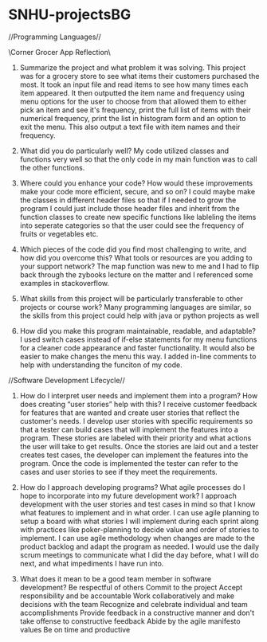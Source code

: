 # SNHU-projectsBG
//Programming Languages//

\\Corner Grocer App Reflection\\

1. Summarize the project and what problem it was solving.
  This project was for a grocery store to see what items their customers purchased the most. It took an input file and read items to see how many times each item appeared. It then outputted the item name and frequency using menu options for the user to choose from that allowed them to either pick an item and see it's frequency, print the full list of items with their numerical frequency, print the list in histogram form and an option to exit the menu. This also output a text file with item names and their frequency.
  
2. What did you do particularly well?
My code utilized classes and functions very well so that the only code in my main function was to call the other functions.

3. Where could you enhance your code? How would these improvements make your code more efficient, secure, and so on?
I could maybe make the classes in different header files so that if I needed to grow the program I could just include those header files and inherit from the function classes to create new specific functions like lableling the items into seperate categories so that the user could see the frequency of fruits or vegetables etc. 

4. Which pieces of the code did you find most challenging to write, and how did you overcome this? What tools or resources are you adding to your support network?
The map function was new to me and I had to flip back through the zybooks lecture on the matter and I referenced some examples in stackoverflow.

5. What skills from this project will be particularly transferable to other projects or course work?
Many programming languages are similar, so the skills from this project could help with java or python projects as well

6. How did you make this program maintainable, readable, and adaptable?
I used switch cases instead of if-else statements for my menu functions for a cleaner code appearance and faster functionality. It would also be easier to make changes the menu this way. I added in-line comments to help with understanding the funciton of my code.


//Software Development Lifecycle//

1. How do I interpret user needs and implement them into a program? How does creating “user stories” help with this?
  I receive customer feedback for features that are wanted and create user stories that reflect the customer's needs. I develop user stories with specific requirements so that a tester can build cases that will implement the features into a program. These stories are labeled with their priority and what actions the user will take to get results. Once the stories are laid out and a tester creates test cases, the developer can implement the features into the program. Once the code is implemented the tester can refer to the cases and user stories to see if they meet the requirements.

2. How do I approach developing programs? What agile processes do I hope to incorporate into my future development work?
  I approach development with the user stories and test cases in mind so that I know what features to implement and in what order. I can use agile planning to setup a board with what stories I will implement during each sprint along with practices like poker-planning to decide value and order of stories to implement. I can use agile methodology when changes are made to the product backlog and adapt the program as needed. I would use the daily scrum meetings to communicate what I did the day before, what I will do next, and what impediments I have run into.
  
3. What does it mean to be a good team member in software development?
  Be respectful of others
  Commit to the project
  Accept responsibility and be accountable
  Work collaboratively and make decisions with the team
  Recognize and celebrate individual and team accomplishments
  Provide feedback in a constructive manner and don't take offense to constructive feedback
  Abide by the agile manifesto values
  Be on time and productive
